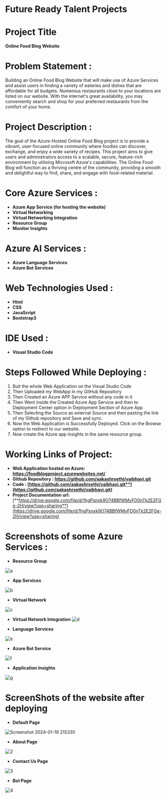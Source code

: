 
# Future Ready Talent Projects

# Project Title

**Online Food Blog Website**

# Problem Statement :
Building an Online Food Blog Website that will make use of Azure Services and assist users in finding a variety of eateries and dishes that are affordable for all budgets. Numerous restaurants close to your locations are listed on our website. With the internet's great availability, you may conveniently search and shop for your preferred restaurants from the comfort of your home.

# Project Description :

The goal of the Azure-Hosted Online Food Blog project is to provide a vibrant, user-focused online community where foodies can discover, exchange, and enjoy a wide variety of recipes. This project aims to give users and administrators access to a scalable, secure, feature-rich environment by utilising Microsoft Azure's capabilities. The Online Food Blog will function as a thriving centre of the community, providing a smooth and delightful way to find, share, and engage with food-related material.

# Core Azure Services :

-  **Azure App Service (for hosting the website)**
- **Virtual Networking**
- **Virtual Networking Integration**
- **Resource Group**
- **Monitor Insights**

# Azure AI Services :

- **Azure Language Services** 
- **Azure Bot Services**

# Web Technologies Used :
- **Html**
-	**CSS**
- **JavaScript**
-	**Bootstrap3**

# IDE Used :

- **Visual Studio Code**

# Steps Followed While Deploying :
1. Buit the whole Web Application on the Visual Studio Code
2. Then Uploaded my WebApp in my GitHub Repository
3. Then Created an Azure APP Service without any code in it
4. Then Went inside the Created Azure App Service and then to Deployment Center option in Deployment Section of Azure App
5. Then Selecting the Source as external Source and then pasting the link of my Github repository and Save and sync.
6. Now the Web Application is Successfully Deployed. Click on the Browse option to redirect to our website.
7. Now create the Azure app insights in the same resource group.

# Working Links of Project:

- **Web Application hosted on Azure: https://foodblogproject.azurewebsites.net/** 
- **Github Repository : https://github.com/aakashrsethi/vaibhavi.git**
- **Code : [https://github.com/aakashrsethi/vaibhavi.git**](https://github.com/aakashrsethi/vaibhavi.git)**
- **Project Documentation url:** [**https://drive.google.com/file/d/1hgPsnxk9O74BBfWMyFD0nTk2E2FGe-2H/view?usp=sharing**](https://drive.google.com/file/d/1hgPsnxk9O74BBfWMyFD0nTk2E2FGe-2H/view?usp=sharing)








# Screenshots of some Azure Services :

- **Resource Group**
  
![a](https://github.com/aakashrsethi/vaibhavi/assets/110621778/d02bcfe5-f924-4f3a-a682-b2314d99c069)

- **App Services**
  
![b](https://github.com/aakashrsethi/vaibhavi/assets/110621778/ee13c9d0-996f-40b7-953b-16ba75e3b23b)

- **Virtual Network**
  
![c](https://github.com/aakashrsethi/vaibhavi/assets/110621778/e98f0a16-ed23-473c-98d8-e33e7b50dd75)

- **Virtual Network Integration**
![d](https://github.com/aakashrsethi/vaibhavi/assets/110621778/7c54b88b-8958-4676-b329-9e26e2ff675d)

- **Language Services**
  
![e](https://github.com/aakashrsethi/vaibhavi/assets/110621778/e34d80cf-576b-467a-a1a2-75251233a4cb)

- **Azure Bot Service**
  
![f](https://github.com/aakashrsethi/vaibhavi/assets/110621778/6cd1ff83-a625-4800-a060-7ce7ceb177f5)

- **Application Insights**
  
![g](https://github.com/aakashrsethi/vaibhavi/assets/110621778/f0207479-020e-49e8-bbfa-03fcb0557917)



# ScreenShots of the website after deploying 

- **Default Page**

![Screenshot 2024-01-19 215330](https://github.com/aakashrsethi/vaibhavi/assets/110621778/710bcbec-2aa1-42d1-b203-be8b3103716d)

- **About Page**

![2](https://github.com/aakashrsethi/vaibhavi/assets/110621778/a13d6871-7489-4c2c-b573-1f45b888a58e)

- **Contact Us Page**

![3](https://github.com/aakashrsethi/vaibhavi/assets/110621778/c202c8f2-7a8a-4954-a452-87eb6fe16d77)

- **Bot Page**

![4](https://github.com/aakashrsethi/vaibhavi/assets/110621778/0671ba56-7145-48b7-8d29-7d2eeda44391)



















